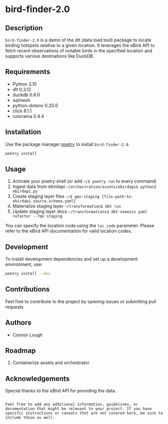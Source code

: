 # bird-finder-2.0

## Description
`bird-finder-2.0` is a demo of the dlt (data load tool) package to locate birding hotspots relative to a given location. It leverages the eBird API to fetch recent observations of notable birds in the specified location and supports various destinations like DuckDB.

## Requirements
- Python 3.10
- dlt 0.3.12
- duckdb 0.8.0
- sqlmesh
- python-dotenv 0.20.0
- click 8.1.1
- colorama 0.4.4

## Installation

Use the package manager [poetry](https://python-poetry.org/) to install `bird-finder-2.0`.

```bash
poetry install
```

## Usage

1. Activate your poetry shell (or add `~/$ poetry run` to every command)
2. Ingest data from ebirdapi `~/orchestration/assets/ebirdapi$ python3 ebirdapi.py `
3. Create staging layer files `~/$ gen-staging {file-path-to-ebirdapi_source.schema.yaml}`
4. Materialize staging layer `~/transformation$ dbt run`
5. Update staging layer docs `~/transformations$ dbt-osmosis yaml refactor --fqn staging`

You can specify the location code using the `loc_code` parameter. Please refer to the eBird API documentation for valid location codes.

## Development

To install development dependencies and set up a development environment, use:

```bash
poetry install --dev
```

## Contributions

Feel free to contribute to the project by opening issues or submitting pull requests.

## Authors

- Connor Lough

## Roadmap

1. Containerize assets and orchestrator

## Acknowledgements

Special thanks to the eBird API for providing the data.

```

Feel free to add any additional information, guidelines, or documentation that might be relevant to your project. If you have specific instructions or caveats that are not covered here, be sure to include those as well.